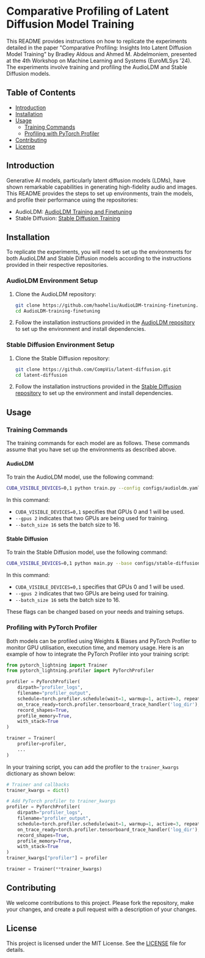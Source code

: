 # Comparative Profiling of Latent Diffusion Model Training

This README provides instructions on how to replicate the experiments detailed in the paper "Comparative Profiling: Insights Into Latent Diffusion Model Training" by Bradley Aldous and Ahmed M. Abdelmoniem, presented at the 4th Workshop on Machine Learning and Systems (EuroMLSys '24). The experiments involve training and profiling the AudioLDM and Stable Diffusion models.

## Table of Contents

- [Introduction](#introduction)
- [Installation](#installation)
- [Usage](#usage)
  - [Training Commands](#training-commands)
  - [Profiling with PyTorch Profiler](#profiling-with-pytorch-profiler)
- [Contributing](#contributing)
- [License](#license)

## Introduction

Generative AI models, particularly latent diffusion models (LDMs), have shown remarkable capabilities in generating high-fidelity audio and images. This README provides the steps to set up environments, train the models, and profile their performance using the repositories:

- AudioLDM: [AudioLDM Training and Finetuning](https://github.com/haoheliu/AudioLDM-training-finetuning/tree/main)
- Stable Diffusion: [Stable Diffusion Training](https://github.com/CompVis/latent-diffusion/tree/main)

## Installation

To replicate the experiments, you will need to set up the environments for both AudioLDM and Stable Diffusion models according to the instructions provided in their respective repositories.

### AudioLDM Environment Setup

1. Clone the AudioLDM repository:
    ```bash
    git clone https://github.com/haoheliu/AudioLDM-training-finetuning.git
    cd AudioLDM-training-finetuning
    ```

2. Follow the installation instructions provided in the [AudioLDM repository](https://github.com/haoheliu/AudioLDM-training-finetuning/tree/main) to set up the environment and install dependencies.

### Stable Diffusion Environment Setup

1. Clone the Stable Diffusion repository:
    ```bash
    git clone https://github.com/CompVis/latent-diffusion.git
    cd latent-diffusion
    ```

2. Follow the installation instructions provided in the [Stable Diffusion repository](https://github.com/CompVis/latent-diffusion/tree/main) to set up the environment and install dependencies.

## Usage

### Training Commands

The training commands for each model are as follows. These commands assume that you have set up the environments as described above.

#### AudioLDM

To train the AudioLDM model, use the following command:

```bash
CUDA_VISIBLE_DEVICES=0,1 python train.py --config configs/audioldm.yaml --gpus 2 --batch_size 16
```

In this command:
- `CUDA_VISIBLE_DEVICES=0,1` specifies that GPUs 0 and 1 will be used.
- `--gpus 2` indicates that two GPUs are being used for training.
- `--batch_size 16` sets the batch size to 16.

#### Stable Diffusion

To train the Stable Diffusion model, use the following command:

```bash
CUDA_VISIBLE_DEVICES=0,1 python main.py --base configs/stable-diffusion.yaml --gpus 2 --batch_size 16
```

In this command:
- `CUDA_VISIBLE_DEVICES=0,1` specifies that GPUs 0 and 1 will be used.
- `--gpus 2` indicates that two GPUs are being used for training.
- `--batch_size 16` sets the batch size to 16.

These flags can be changed based on your needs and training setups.

### Profiling with PyTorch Profiler

Both models can be profiled using Weights & Biases and PyTorch Profiler to monitor GPU utilisation, execution time, and memory usage. Here is an example of how to integrate the PyTorch Profiler into your training script:

```python
from pytorch_lightning import Trainer
from pytorch_lightning.profiler import PyTorchProfiler

profiler = PyTorchProfiler(
    dirpath="profiler_logs",
    filename="profiler_output",
    schedule=torch.profiler.schedule(wait=1, warmup=1, active=3, repeat=2),
    on_trace_ready=torch.profiler.tensorboard_trace_handler('log_dir'),
    record_shapes=True,
    profile_memory=True,
    with_stack=True
)

trainer = Trainer(
    profiler=profiler,
    ...
)
```

In your training script, you can add the profiler to the `trainer_kwargs` dictionary as shown below:

```python
# Trainer and callbacks
trainer_kwargs = dict()

# Add PyTorch profiler to trainer_kwargs
profiler = PyTorchProfiler(
    dirpath="profiler_logs",
    filename="profiler_output",
    schedule=torch.profiler.schedule(wait=1, warmup=1, active=3, repeat=2),
    on_trace_ready=torch.profiler.tensorboard_trace_handler('log_dir'),
    record_shapes=True,
    profile_memory=True,
    with_stack=True
)
trainer_kwargs["profiler"] = profiler

trainer = Trainer(**trainer_kwargs)
```

## Contributing

We welcome contributions to this project. Please fork the repository, make your changes, and create a pull request with a description of your changes.

## License

This project is licensed under the MIT License. See the [LICENSE](LICENSE) file for details.
